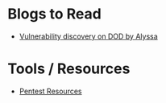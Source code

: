# Blogs to Read

- [ Vulnerability discovery on DOD by Alyssa ](https://medium.com/@alyssa.o.herrera/high-risk-vulnerabilities-within-the-dod-from-coldfusion-dotnet-nuke-oracle-and-more-cc730f748c69)



# Tools / Resources

- [ Pentest Resources](https://github.com/j0bin/Pentest-Resources/tree/master/Enumeration)
